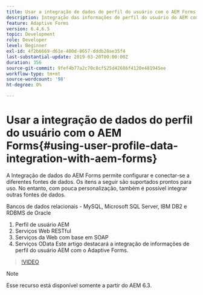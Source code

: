 ```yaml
---
title: Usar a integração de dados do perfil do usuário com o AEM Forms
description: Integração das informações de perfil do usuário do AEM com o Adaptive Forms
feature: Adaptive Forms
version: 6.4,6.5
topic: Development
role: Developer
level: Beginner
exl-id: 4f2b6669-d61e-400d-8657-dddb28ae35f4
last-substantial-update: 2019-03-20T00:00:00Z
duration: 356
source-git-commit: 9fef4b77a2c70c8cf525d42686f4120e481945ee
workflow-type: tm+mt
source-wordcount: '98'
ht-degree: 0%

---
```


# Usar a integração de dados do perfil do usuário com o AEM Forms{#using-user-profile-data-integration-with-aem-forms}

A Integração de dados do AEM Forms permite configurar e conectar-se a diferentes fontes de dados. Os itens a seguir são suportados prontos para uso. No entanto, com pouca personalização, também é possível integrar outras fontes de dados.

Bancos de dados relacionais - MySQL, Microsoft SQL Server, IBM DB2 e RDBMS de Oracle

1. Perfil de usuário AEM
1. Serviços Web RESTful
1. Serviços da Web com base em SOAP
1. Serviços OData Este artigo destacará a integração de informações de perfil do usuário AEM com o Adaptive Forms.

>[!VIDEO](https://video.tv.adobe.com/v/17432?quality=12&learn=on)

>[!NOTE]
>
>Esse recurso está disponível somente a partir do AEM 6.3.
